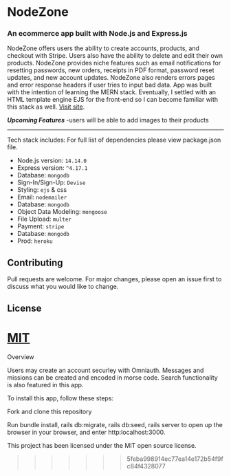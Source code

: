 # NodeZone
### An ecommerce app built with Node.js and Express.js

NodeZone offers users the ability to create accounts, products, and checkout with Stripe. Users also have the ability to delete and edit their own products. NodeZone provides niche features such as email notifications for resetting passwords, new orders, receipts in PDF format, password reset updates, and new account updates. NodeZone also renders errors pages and error response headers if user tries to input bad data. App was built with the intention of learning the MERN stack. Eventually, I settled with an HTML template engine EJS for the front-end so I can become familiar with this stack as well. [Visit site](https://nodezone-store.herokuapp.com//).

***Upcoming Features***
-users will be able to add images to their products

---

Tech stack includes:
For full list of dependencies please view package.json file.

* Node.js version: `14.14.0`
* Express version: `^4.17.1`
* Database: `mongodb`
* Sign-In/Sign-Up: `Devise`
* Styling: `ejs` & css
* Email: `nodemailer`
* Database: `mongodb`
* Object Data Modeling: `mongoose`
* File Upload: `multer`
* Payment: `stripe`
* Database: `mongodb`
* Prod: `heroku`

## Contributing
Pull requests are welcome. For major changes, please open an issue first to discuss what you would like to change.

## License
[MIT](https://choosealicense.com/licenses/mit/)
=======
Overview

Users may create an account securley with Omniauth. Messages and missions can be created and encoded in morse code. Search functionality is also featured in this app.
 
To install this app, follow these steps:

Fork and clone this repository

Run bundle install, rails db:migrate, rails db:seed, rails server to open up the browser in your browser, and enter http:localhost:3000.

This project has been licensed under the MIT open source license.
>>>>>>> 5feba998914ec77ea14e172b54f9fc84f4328077
